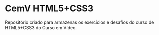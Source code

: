 # CemV HTML5+CSS3
 Repositório criado para armazenas os exercícios e desafios do curso de HTML5+CSS3 do Curso em Vídeo.
